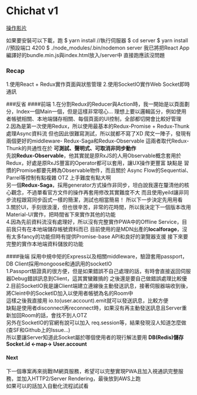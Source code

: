 # Chichat v1  

[操作影片](https://vimeo.com/198997203)

如果要安裝可以下載，跑
$ yarn install
//執行伺服器
$ cd server
$ yarn install
//預設端口 4200
$ ./node_modules/.bin/nodemon server
我已將把React App編譯好的bundle.min.js與index.html放入/server中
直接跑應該沒問題

### Recap
1.使用React + Redux實作頁面與狀態管理
2.使用SocketIO實作Web Socket即時通訊  

###反省
####前端
1.在分割Redux的Reducer與Action時，我一開始是以頁面劃分，Index一個Main一個，但是這樣非常噁心...
理想上要以邏輯區分，例如使用者帳號相關、本地端儲存相關、每個頁面的UI控制，全部都切開會比較好管理  
2.因為是第一次使用Redux，所以使用最基本的Redux-Promise + Redux-Thunk處理Async資料流
但也因此很難寫測試，所以就都不寫了XD 爬文一陣子，發現有兩個更好的middleware- Redux-Saga和Redux-Observable
這兩者取代Redux-Thunk的共通性在於 **可測試、聲明式、可取消非同步動作**  
先說**Redux-Observable**，他其實就是原RxJS的人用Observable概念套用於Redux，好處是原RxJS豐富的Operator都可以套用，讓UX操作更豐富
缺點是 習慣的Promise都要先轉為Observable物件，而且關於 Async Flow的Sequential、Parrel等控制有點複雜 OTZ 上手難度有點大啊  
另一個**Redux-Saga**，採用generator方式操作非同步，坦白說我還在釐清他的核心觀念，不過單看官方文件的操作再套用修改其實難度不大
而且使用yeild讓非同步流程跟寫同步函式一樣的簡潔，測試也相當簡易！ 所以下一步決定先用用看    
3.關於UI，手刻很浪漫，但也很辛苦，非常的花時間，所以我決定下一個版本改用Material-UI實作，把時間省下來實作其他的功能  
4.因為先前資料流沒有處理好，所以沒有完整實作PWA中的Offline Service，目前我只有在本地端儲存帳號資料而已
目前使用的是MDN出產的**localforage**，沒有太多fancy的功能但時有提供Promise-base API和良好的瀏覽器支援
接下來要完整的實作本地端資料儲放的功能

####後端
採用中規中矩的Express以及相關middleware，驗證套用passport，DB Client採用mongoose和通訊用的socketIO  
1.Passport驗證真的很方便，但是如果錯誤不自己處理的話，有時會直接返回伺服器Debug錯誤訊息到Client，這其實蠻難搞的
之後還是要自己做錯誤處理比較優  
2.目前SocketIO我是讓Client端建立連線後主動發送訊息，接著伺服器端收到後，將Cleint中的SocketID加入以使用者帳號為名的Room中  
這樣之後我直接用 io.to(user.account).emit就可以發送訊息，比較方便  
缺點是使用者disconnect再reconnect時，如果沒有再主動發送訊息且Server重新加回Room的話，會找不到人OTZ  
另外在SocketIO的官網有說可以加入 req.session等，結果發現沒人知道怎麼做(查SF和Github上的Issue...)  
所以要讓Server知道此Socket屬於哪個使用者的現行解法要用 **DB(Redis)儲存Socket.id <-map-> User.account**  

#### Next
下一個專案再來挑戰IM網頁服務，希望可以完整實現PWA且加入視通訊完整服務，並加入HTTP2/Server Rendering，最後放到AWS上跑  
如果可以的話加入自動化流程試試看

